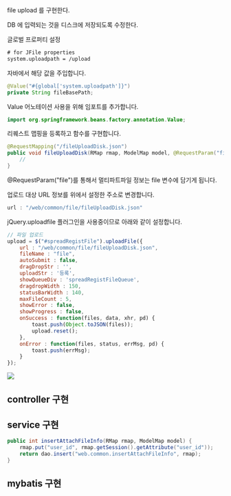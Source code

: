 file upload 를 구현한다.

DB 에 입력되는 것을 디스크에 저장되도록 수정한다.

글로벌 프로퍼티 설정

```xml
# for JFile properties
system.uploadpath = /upload
```

자바에서 해당 값을 주입합니다.

```java
@Value("#{global['system.uploadpath']}")
private String fileBasePath;
```

Value 어노테이션 사용을 위해 임포트를 추가합니다. 
```java
import org.springframework.beans.factory.annotation.Value;
```

리퀘스트 맵핑을 등록하고 함수를 구현합니다. 

```java
@RequestMapping("/fileUploadDisk.json")
public void fileUploadDisk(RMap rmap, ModelMap model, @RequestParam("file") MultipartFile file) throws IOException {
    //
}
```

@RequestParam("file")를 통해서 멀티파트파일 정보는 file 변수에 담기게 됩니다. 

업로드 대상 URL 정보를 위에서 설정한 주소로 변경합니다.

```javascript
url : "/web/common/file/fileUploadDisk.json"
```

jQuery.uploadfile 플러그인을 사용중이므로 아래와 같이 설정합니다. 

```javascript
// 파일 업로드
upload = $("#spreadRegistFile").uploadFile({
	url : "/web/common/file/fileUploadDisk.json",
	fileName : "file",
	autoSubmit : false,
	dragDropStr : '',
	uploadStr : '등록',
	showQueueDiv : 'spreadRegistFileQueue',
	dragdropWidth : 150,
	statusBarWidth : 140,
	maxFileCount : 5,
	showError : false,
	showProgress : false,
	onSuccess : function(files, data, xhr, pd) {
		toast.push(Object.toJSON(files));
		upload.reset();
	},
	onError : function(files, status, errMsg, pd) {
		toast.push(errMsg);
	}
});
```


![](https://goo.gl/cbOJ36)


## controller 구현

## service 구현

```java
public int insertAttachFileInfo(RMap rmap, ModelMap model) {
	rmap.put("user_id", rmap.getSession().getAttribute("user_id"));
	return dao.insert("web.common.insertAttachFileInfo", rmap);
}
```

## mybatis 구현















